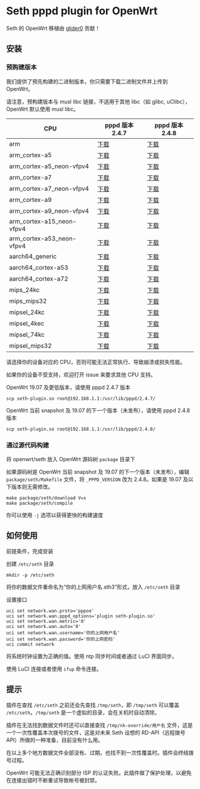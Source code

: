 # Seth pppd plugin for OpenWrt

Seth 的 OpenWrt 移植由 [glider0](https://github.com/glider0) 贡献！

## 安装

### 预购建版本

我们提供了预先构建的二进制版本，你只需要下载二进制文件并上传到 OpenWrt。

请注意，预构建版本与 musl libc 链接，不适用于其他 libc（如 glibc, uClibc），OpenWrt 默认使用 musl libc。

CPU|pppd 版本 2.4.7|pppd 版本 2.4.8
-|-|-
arm|[下载](https://seth-nk.github.io/openwrt-plugin-builds/pppd2.4.7/arm/seth-plugin.so)|[下载](https://seth-nk.github.io/openwrt-plugin-builds/pppd2.4.8/arm/seth-plugin.so)
arm_cortex-a5|[下载](https://seth-nk.github.io/openwrt-plugin-builds/pppd2.4.7/arm_cortex-a5/seth-plugin.so)|[下载](https://seth-nk.github.io/openwrt-plugin-builds/pppd2.4.8/arm_cortex-a5/seth-plugin.so)
arm_cortex-a5_neon-vfpv4|[下载](https://seth-nk.github.io/openwrt-plugin-builds/pppd2.4.7/arm_cortex-a5_neon-vfpv4/seth-plugin.so)|[下载](https://seth-nk.github.io/openwrt-plugin-builds/pppd2.4.8/arm_cortex-a5_neon-vfpv4/seth-plugin.so)
arm_cortex-a7|[下载](https://seth-nk.github.io/openwrt-plugin-builds/pppd2.4.7/arm_cortex-a7/seth-plugin.so)|[下载](https://seth-nk.github.io/openwrt-plugin-builds/pppd2.4.8/arm_cortex-a7/seth-plugin.so)
arm_cortex-a7_neon-vfpv4|[下载](https://seth-nk.github.io/openwrt-plugin-builds/pppd2.4.7/arm_cortex-a7_neon-vfpv4/seth-plugin.so)|[下载](https://seth-nk.github.io/openwrt-plugin-builds/pppd2.4.8/arm_cortex-a7_neon-vfpv4/seth-plugin.so)
arm_cortex-a9|[下载](https://seth-nk.github.io/openwrt-plugin-builds/pppd2.4.7/arm_cortex-a9/seth-plugin.so)|[下载](https://seth-nk.github.io/openwrt-plugin-builds/pppd2.4.8/arm_cortex-a9/seth-plugin.so)
arm_cortex-a9_neon-vfpv4|[下载](https://seth-nk.github.io/openwrt-plugin-builds/pppd2.4.7/arm_cortex-a9_neon-vfpv4/seth-plugin.so)|[下载](https://seth-nk.github.io/openwrt-plugin-builds/pppd2.4.8/arm_cortex-a9_neon-vfpv4/seth-plugin.so)
arm_cortex-a15_neon-vfpv4|[下载](https://seth-nk.github.io/openwrt-plugin-builds/pppd2.4.7/arm_cortex-a15_neon-vfpv4/seth-plugin.so)|[下载](https://seth-nk.github.io/openwrt-plugin-builds/pppd2.4.8/arm_cortex-a15_neon-vfpv4/seth-plugin.so)
arm_cortex-a53_neon-vfpv4|[下载](https://seth-nk.github.io/openwrt-plugin-builds/pppd2.4.7/arm_cortex-a53_neon-vfpv4/seth-plugin.so)|[下载](https://seth-nk.github.io/openwrt-plugin-builds/pppd2.4.8/arm_cortex-a53_neon-vfpv4/seth-plugin.so)
aarch64_generic|[下载](https://seth-nk.github.io/openwrt-plugin-builds/pppd2.4.7/aarch64_generic/seth-plugin.so)|[下载](https://seth-nk.github.io/openwrt-plugin-builds/pppd2.4.8/aarch64_generic/seth-plugin.so)
aarch64_cortex-a53|[下载](https://seth-nk.github.io/openwrt-plugin-builds/pppd2.4.7/aarch64_cortex-a53/seth-plugin.so)|[下载](https://seth-nk.github.io/openwrt-plugin-builds/pppd2.4.8/aarch64_cortex-a53/seth-plugin.so)
aarch64_cortex-a72|[下载](https://seth-nk.github.io/openwrt-plugin-builds/pppd2.4.7/aarch64_cortex-a72/seth-plugin.so)|[下载](https://seth-nk.github.io/openwrt-plugin-builds/pppd2.4.8/aarch64_cortex-a72/seth-plugin.so)
mips_24kc|[下载](https://seth-nk.github.io/openwrt-plugin-builds/pppd2.4.7/mips_24kc/seth-plugin.so)|[下载](https://seth-nk.github.io/openwrt-plugin-builds/pppd2.4.8/mips_24kc/seth-plugin.so)
mips_mips32|[下载](https://seth-nk.github.io/openwrt-plugin-builds/pppd2.4.7/mips_mips32/seth-plugin.so)|[下载](https://seth-nk.github.io/openwrt-plugin-builds/pppd2.4.8/mips_mips32/seth-plugin.so)
mipsel_24kc|[下载](https://seth-nk.github.io/openwrt-plugin-builds/pppd2.4.7/mipsel_24kc/seth-plugin.so)|[下载](https://seth-nk.github.io/openwrt-plugin-builds/pppd2.4.8/mipsel_24kc/seth-plugin.so)
mipsel_4kec|[下载](https://seth-nk.github.io/openwrt-plugin-builds/pppd2.4.7/mipsel_4kec/seth-plugin.so)|[下载](https://seth-nk.github.io/openwrt-plugin-builds/pppd2.4.8/mipsel_4kec/seth-plugin.so)
mipsel_74kc|[下载](https://seth-nk.github.io/openwrt-plugin-builds/pppd2.4.7/mipsel_74kc/seth-plugin.so)|[下载](https://seth-nk.github.io/openwrt-plugin-builds/pppd2.4.8/mipsel_74kc/seth-plugin.so)
mipsel_mips32|[下载](https://seth-nk.github.io/openwrt-plugin-builds/pppd2.4.7/mipsel_mips32/seth-plugin.so)|[下载](https://seth-nk.github.io/openwrt-plugin-builds/pppd2.4.8/mipsel_mips32/seth-plugin.so)


请选择你的设备对应的 CPU，否则可能无法正常执行、导致崩溃或损失性能。

如果你的设备不受支持，欢迎打开 issue 来要求其他 CPU 支持。

OpenWrt 19.07 及更低版本，请使用 pppd 2.4.7 版本

```
scp seth-plugin.so root@192.168.1.1:/usr/lib/pppd/2.4.7/
```

OpenWrt 当前 snapshot 及 19.07 的下一个版本（未发布），请使用 pppd 2.4.8 版本

```
scp seth-plugin.so root@192.168.1.1:/usr/lib/pppd/2.4.8/
```

### 通过源代码构建

将 openwrt/seth 放入 OpenWrt 源码树 `package` 目录下

如果源码树是 OpenWrt 当前 snapshot 及 19.07 的下一个版本（未发布），编辑 `package/seth/Makefile` 文件，将 `_PPPD_VERSION` 改为 2.4.8。如果是 19.07 及以下版本则无需修改。

```
make package/seth/download V=s
make package/seth/compile
```

你可以使用 `-j` 选项以获得更快的构建速度

## 如何使用

前提条件，完成安装

创建 `/etc/seth` 目录

```
mkdir -p /etc/seth
```

将你的数据文件重命名为“你的上网用户名.sth3”形式，放入 `/etc/seth` 目录

设置接口

```
uci set network.wan.proto='pppoe'
uci set network.wan.pppd_options='plugin seth-plugin.so'
uci set network.wan.metric='0'
uci set network.wan.auto='0'
uci set network.wan.username='你的上网用户名'
uci set network.wan.password='你的上网密码'
uci commit network
```

将系统时钟设置为正确的值。使用 ntp 同步时间或者通过 LuCI 界面同步。

使用 LuCI 连接或者使用 `ifup` 命令连接。

## 提示

插件在查找 `/etc/seth` 之前还会先查找 `/tmp/seth`，即 `/tmp/seth` 可以覆盖 `/etc/seth`。`/tmp/seth` 是一个虚拟的目录，会在关机时自动清除。

插件在无法找到数据文件时还可以直接查找 `/tmp/nk-override/用户名` 文件，这是一个一次性覆盖本次拨号的文件，这是对未来 Seth 设想的 RD-API（远程拨号 API）所做的一种准备，目前没有什么用。

在以上多个地方数据文件全部没有、过期，也找不到一次性覆盖时。插件会终结拨号过程。

OpenWrt 可能无法正确识别部分 ISP 的认证失败。此插件做了保护处理，以避免在连接出错时不断重试导致帐号被封禁。
